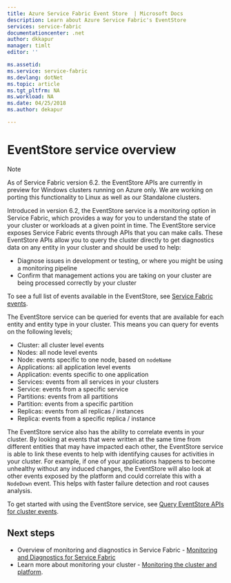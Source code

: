 ```yaml
---
title: Azure Service Fabric Event Store  | Microsoft Docs
description: Learn about Azure Service Fabric's EventStore
services: service-fabric
documentationcenter: .net
author: dkkapur
manager: timlt
editor: ''

ms.assetid:
ms.service: service-fabric
ms.devlang: dotNet
ms.topic: article
ms.tgt_pltfrm: NA
ms.workload: NA
ms.date: 04/25/2018
ms.author: dekapur

---
```


# EventStore service overview

>[!NOTE]
>As of Service Fabric version 6.2. the EventStore APIs are currently in preview for Windows clusters running on Azure only. We are working on porting this functionality to Linux as well as our Standalone clusters.

Introduced in version 6.2, the EventStore service is a monitoring option in Service Fabric, which provides a way for you to understand the state of your cluster or workloads at a given point in time. 
The EventStore service exposes Service Fabric events through APIs that you can make calls. These EventStore APIs allow you to query the cluster directly to get diagnostics data on any entity in your cluster and should be used to help:
* Diagnose issues in development or testing, or where you might be using a monitoring pipeline
* Confirm that management actions you are taking on your cluster are being processed correctly by your cluster

To see a full list of events available in the EventStore, see [Service Fabric events](service-fabric-diagnostics-event-generation-operational.md).

The EventStore service can be queried for events that are available for each entity and entity type in your cluster. This means you can query for events on the following levels;
* Cluster: all cluster level events
* Nodes: all node level events
* Node: events specific to one node, based on `nodeName`
* Applications: all application level events
* Application: events specific to one application
* Services: events from all services in your clusters
* Service: events from a specific service
* Partitions: events from all partitions
* Partition: events from a specific partition
* Replicas: events from all replicas / instances
* Replica: events from a specific replica / instance


The EventStore service also has the ability to correlate events in your cluster. By looking at events that were written at the same time from different entities that may have impacted each other, the EventStore service is able to link these events to help with identifying causes for activities in your cluster. For example, if one of your applications happens to become unhealthy without any induced changes, the EventStore will also look at other events exposed by the platform and could correlate this with a `NodeDown` event. This helps with faster failure detection and root causes analysis.

To get started with using the EventStore service, see [Query EventStore APIs for cluster events](service-fabric-diagnostics-eventstore-query.md).

## Next steps
* Overview of monitoring and diagnostics in Service Fabric - [Monitoring and Diagnostics for Service Fabric](service-fabric-diagnostics-overview.md)
* Learn more about monitoring your cluster - [Monitoring the cluster and platform](service-fabric-diagnostics-event-generation-infra.md).